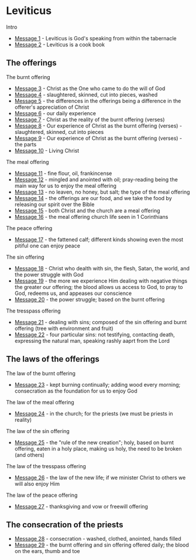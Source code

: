 # Leviticus

Intro
- [Message 1](msg01.md) - Leviticus is God's speaking from within the tabernacle
- [Message 2](msg02.md) - Leviticus is a cook book

## The offerings

The burnt offering
- [Message 3](msg03.md) - Christ as the One who came to do the will of God
- [Message 4](msg04.md) - slaughtered, skinned, cut into pieces, washed
- [Message 5](msg05.md) - the differences in the offerings being a difference in the offerer's appreciation of Christ
- [Message 6](msg06.md) - our daily experience
- [Message 7](msg07.md) - Christ as the reality of the burnt offering (verses)
- [Message 8](msg08.md) - Our experience of Christ as the burnt offering (verses) - slaughtered, skinned, cut into pieces
- [Message 9](msg09.md) - Our experience of Christ as the burnt offering (verses) - the parts
- [Message 10](msg10.md) - Living Christ

The meal offering
- [Message 11](msg11.md) - fine flour, oil, frankincense
- [Message 12](msg12.md) - mingled and anointed with oil; pray-reading being the main way for us to enjoy the meal offering
- [Message 13](msg13.md) - no leaven, no honey, but salt; the type of the meal offering
- [Message 14](msg14.md) - the offerings are our food, and we take the food by releasing our spirit over the Bible
- [Message 15](msg15.md) - both Christ and the church are a meal offering
- [Message 16](msg16.md) - the meal offering church life seen in 1 Corinthians

The peace offering
- [Message 17](msg17.md) - the fattened calf; different kinds showing even the most pitiful one can enjoy peace

The sin offering
- [Message 18](msg18.md) - Christ who dealth with sin, the flesh, Satan, the world, and the power struggle with God
- [Message 19](msg19.md) - the more we experience Him dealing with negative things the greater our offering; the blood allows us access to God, to pray to God, redeems us, and appeases our conscience
- [Message 20](msg20.md) - the power struggle; based on the burnt offering

The tresspass offering
- [Message 21](msg21.md) - dealing with sins; composed of the sin offering and burnt offering (tree with environment and fruit)
- [Message 22](msg22.md) - four particular sins: not testifying, contacting death, expressing the natural man, speaking rashly aaprt from the Lord 

## The laws of the offerings

The law of the burnt offering
- [Message 23](msg23.md) - kept burning continually; adding wood every morning; consecration as the foundation for us to enjoy God

The law of the meal offering
- [Message 24](msg24.md) - in the church; for the priests (we must be priests in reality)

The law of the sin offering
- [Message 25](msg25.md) - the "rule of the new creation"; holy, based on burnt offering, eaten in a holy place, making us holy, the need to be broken (and others)

The law of the tresspass offering
- [Message 26](msg26.md) - the law of the new life; if we minister Christ to others we will also enjoy Him

The law of the peace offering
- [Message 27](msg27.md) - thanksgiving and vow or freewill offering

## The consecration of the priests
- [Message 28](msg28.md) - consecration - washed, clothed, anointed, hands filled
- [Message 29](msg29.md) - the burnt offering and sin offering offered daily; the blood on the ears, thumb and toe

